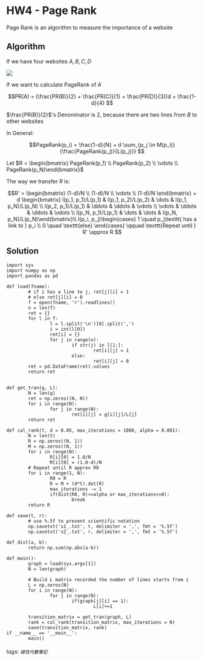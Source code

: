 # HW4 - Page Rank

Page Rank is an algorithm to measure the importance of a website

## Algorithm
If we have four websites $A, B, C, D$

![](https://i.imgur.com/g49eEwU.png)

If we want to calculate PageRank of $A$

$$PR(A) = (\frac{PR(B)}{2} + \frac{PR(C)}{1} + \frac{PR(D)}{3})d + \frac{1-d}{4}
$$

$\frac{PR(B)}{2}$'s Denominator is $2$, because there are two lines from $B$ to other websites

In General:

$$PageRank(p_i) = \frac{1-d}{N} + d \sum_{p_j \in M(p_i)}{\frac{PageRank(p_j)}{L(p_j)}}
$$

Let $R = \begin{bmatrix} PageRank(p_1) \\ PageRank(p_2) \\ \vdots \\ PageRank(p_N)\end{bmatrix}$

The way we transfer $R$ is:

$$R' = \begin{bmatrix} (1-d)/N  \\ (1-d)/N \\ \vdots \\ (1-d)/N \end{bmatrix} + d \begin{bmatrix} l(p_1, p_1)/L(p_1) & l(p_1, p_2)/L(p_2) & \dots & l(p_1, p_N)/L(p_N) \\
l(p_2, p_1)/L(p_1) & \ddots & \ddots & \vdots \\
\vdots & \ddots & \ddots & \vdots \\
l(p_N, p_1)/L(p_1) & \dots & \dots & l(p_N, p_N)/L(p_N)\end{bmatrix}\\
l(p_i, p_j)\begin{cases} 1 \quad p_j\texttt{ has a link to } p_i \\ 0 \quad \texttt{else} \end{cases} \qquad \texttt{Repeat until } R' \approx R
$$

## Solution

```python=
import sys
import numpy as np
import pandas as pd

def load(fname):
        # if i has a line to j, ret[j][i] = 1
        # else ret[j][i] = 0
        f = open(fname, 'r').readlines()
        n = len(f)
        ret = {}
        for l in f:
                l = l.split('\n')[0].split(',')
                i = int(l[0])
                ret[i] = {}
                for j in range(n):
                        if str(j) in l[1:]:
                                ret[i][j] = 1
                        else:
                                ret[i][j] = 0
        ret = pd.DataFrame(ret).values
        return ret


def get_tran(g, L):
        N = len(g)
        ret = np.zeros((N, N))
        for i in range(N):
                for j in range(N):
                        ret[i][j] = g[i][j]/L[j]
        return ret

def cal_rank(t, d = 0.85, max_iterations = 1000, alpha = 0.001):
        N = len(t)
        R = np.zeros((N, 1))
        M = np.zeros((N, 1))
        for i in range(N):
                R[i][0] = 1.0/N
                M[i][0] = (1.0-d)/N
        # Repeat until R approx R0
        for i in range(1, N):
                R0 = R
                R = M + (d*t).dot(R)
                max_iterations -= 1
                if(dist(R0, R)<=alpha or max_iterations<=0):
                        break
        return R

def save(t, r):
        # use %.5f to prevent scientific notation
        np.savetxt('s1_.txt', t, delimiter = ',', fmt = '%.5f')
        np.savetxt('s2_.txt', r, delimiter = ',', fmt = '%.5f')

def dist(a, b):
        return np.sum(np.abs(a-b))

def main():
        graph = load(sys.argv[1])
        N = len(graph)

        # Build L matrix recorded the number of lines starts from i
        L = np.zeros(N)
        for i in range(N):
                for j in range(N):
                        if(graph[j][i] == 1):
                                L[i]+=1

        transition_matrix = get_tran(graph, L)
        rank = cal_rank(transition_matrix, max_iterations = N)
        save(transition_matrix, rank)
if __name__ == '__main__':
        main()
```

###### tags: `線性代數筆記`
